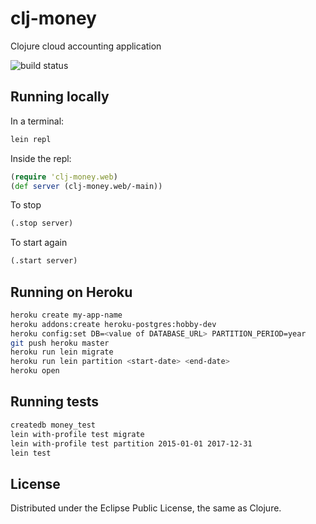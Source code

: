 # clj-money
Clojure cloud accounting application

![build status](https://travis-ci.org/dgknght/clj-money.svg?branch=master)

## Running locally

In a terminal:
```bash
lein repl
```

Inside the repl:
```clojure
(require 'clj-money.web)
(def server (clj-money.web/-main))
```

To stop
```clojure
(.stop server)
```

To start again
```clojure
(.start server)
```

## Running on Heroku
```bash
heroku create my-app-name
heroku addons:create heroku-postgres:hobby-dev
heroku config:set DB=<value of DATABASE_URL> PARTITION_PERIOD=year
git push heroku master
heroku run lein migrate
heroku run lein partition <start-date> <end-date>
heroku open
```

## Running tests
```bash
createdb money_test
lein with-profile test migrate
lein with-profile test partition 2015-01-01 2017-12-31
lein test
```

## License
Distributed under the Eclipse Public License, the same as Clojure.
